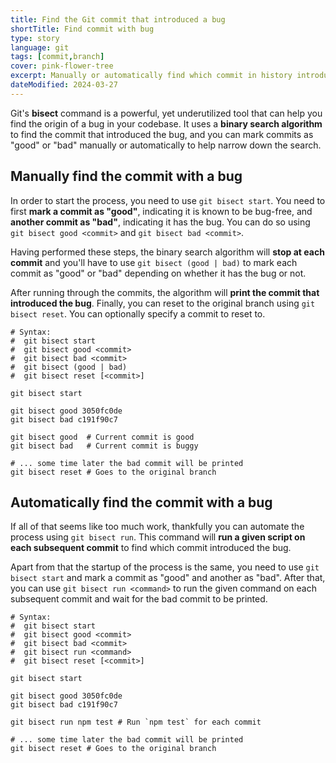 ```yaml
---
title: Find the Git commit that introduced a bug
shortTitle: Find commit with bug
type: story
language: git
tags: [commit,branch]
cover: pink-flower-tree
excerpt: Manually or automatically find which commit in history introduced a bug using.
dateModified: 2024-03-27
---
```


Git's **bisect** command is a powerful, yet underutilized tool that can help you find the origin of a bug in your codebase. It uses a **binary search algorithm** to find the commit that introduced the bug, and you can mark commits as "good" or "bad" manually or automatically to help narrow down the search.

## Manually find the commit with a bug

In order to start the process, you need to use `git bisect start`. You need to first **mark a commit as "good"**, indicating it is known to be bug-free, and **another commit as "bad"**, indicating it has the bug. You can do so using `git bisect good <commit>` and `git bisect bad <commit>`.

Having performed these steps, the binary search algorithm will **stop at each commit** and you'll have to use `git bisect (good | bad)` to mark each commit as "good" or "bad" depending on whether it has the bug or not.

After running through the commits, the algorithm will **print the commit that introduced the bug**. Finally, you can reset to the original branch using `git bisect reset`. You can optionally specify a commit to reset to.

```shell
# Syntax:
#  git bisect start
#  git bisect good <commit>
#  git bisect bad <commit>
#  git bisect (good | bad)
#  git bisect reset [<commit>]

git bisect start

git bisect good 3050fc0de
git bisect bad c191f90c7

git bisect good  # Current commit is good
git bisect bad   # Current commit is buggy

# ... some time later the bad commit will be printed
git bisect reset # Goes to the original branch
```

## Automatically find the commit with a bug

If all of that seems like too much work, thankfully you can automate the process using `git bisect run`. This command will **run a given script on each subsequent commit** to find which commit introduced the bug.

Apart from that the startup of the process is the same, you need to use `git bisect start` and mark a commit as "good" and another as "bad". After that, you can use `git bisect run <command>` to run the given command on each subsequent commit and wait for the bad commit to be printed.

```shell
# Syntax:
#  git bisect start
#  git bisect good <commit>
#  git bisect bad <commit>
#  git bisect run <command>
#  git bisect reset [<commit>]

git bisect start

git bisect good 3050fc0de
git bisect bad c191f90c7

git bisect run npm test # Run `npm test` for each commit

# ... some time later the bad commit will be printed
git bisect reset # Goes to the original branch
```

